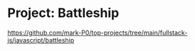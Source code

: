 # Project: Battleship

https://github.com/mark-P0/top-projects/tree/main/fullstack-js/javascript/battleship
